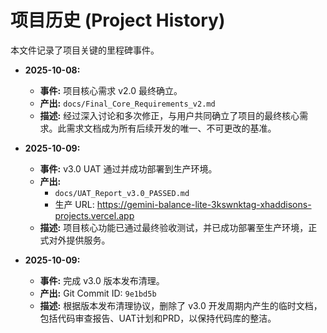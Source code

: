 # 项目历史 (Project History)

本文件记录了项目关键的里程碑事件。

- **2025-10-08:**
  - **事件:** 项目核心需求 v2.0 最终确立。
  - **产出:** `docs/Final_Core_Requirements_v2.md`
  - **描述:** 经过深入讨论和多次修正，与用户共同确立了项目的最终核心需求。此需求文档成为所有后续开发的唯一、不可更改的基准。

- **2025-10-09:**
  - **事件:** v3.0 UAT 通过并成功部署到生产环境。
  - **产出:**
    - `docs/UAT_Report_v3.0_PASSED.md`
    - 生产 URL: https://gemini-balance-lite-3kswnktag-xhaddisons-projects.vercel.app
  - **描述:** 项目核心功能已通过最终验收测试，并已成功部署至生产环境，正式对外提供服务。

- **2025-10-09:**
  - **事件:** 完成 v3.0 版本发布清理。
  - **产出:** Git Commit ID: `9e1bd5b`
  - **描述:** 根据版本发布清理协议，删除了 v3.0 开发周期内产生的临时文档，包括代码审查报告、UAT计划和PRD，以保持代码库的整洁。
